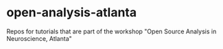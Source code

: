 # open-analysis-atlanta
Repos for tutorials that are part of the workshop "Open Source Analysis in Neuroscience, Atlanta"
